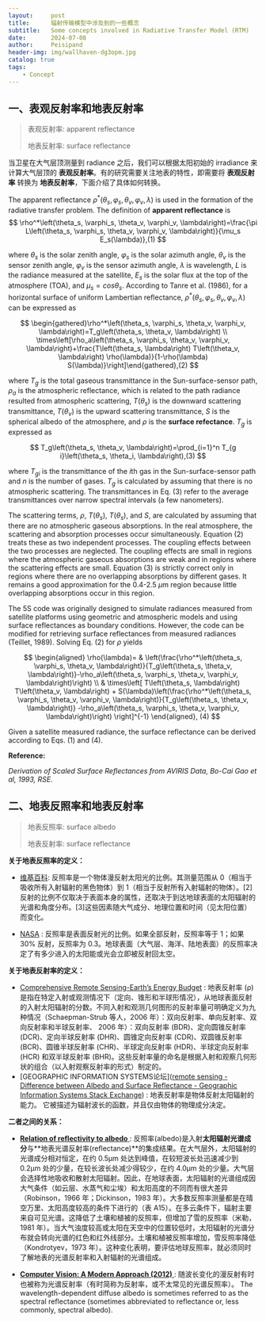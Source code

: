 ```yaml
---
layout:     post
title:      辐射传输模型中涉及到的一些概念
subtitle:   Some concepts involved in Radiative Transfer Model (RTM)
date:       2024-07-08
author:     Peisipand
header-img: img/wallhaven-dg3opm.jpg
catalog: true
tags:
    - Concept
---
```


## 一、表观反射率和地表反射率

>  表观反射率: apparent reflectance
>
> 地表反射率: surface reflectance

当卫星在大气层顶测量到 radiance 之后，我们可以根据太阳初始的 irradiance 来计算大气层顶的 **表观反射率**。有的研究需要关注地表的特性，即需要将 **表观反射率** 转换为 **地表反射率**，下面介绍了具体如何转换。

The apparent reflectance $\rho^*\left(\theta_s, \varphi_s, \theta_v, \varphi_v, \lambda\right)$ is used in the formation of the radiative transfer problem. The definition of **apparent reflectance** is
$$
\rho^*\left(\theta_s, \varphi_s, \theta_v, \varphi_v, \lambda\right)=\frac{\pi L\left(\theta_s, \varphi_s, \theta_v, \varphi_v, \lambda\right)}{\mu_s E_s(\lambda)},(1)
$$

where $\theta_s$ is the solar zenith angle, $\varphi_s$ is the solar azimuth angle, $\theta_v$ is the sensor zenith angle,  $\varphi_v$ is the sensor azimuth angle, $\lambda$ is wavelength, $L$ is the radiance measured at the satellite, $E_s$ is the solar flux at the top of the atmosphere (TOA), and $\mu_s = cos \theta_s$. According to Tanre et al. (1986), for a horizontal surface of uniform Lambertian reflectance, $\rho^*\left(\theta_s, \varphi_s, \theta_v, \varphi_v, \lambda\right)$ can be expressed as

$$
\begin{gathered}\rho^*\left(\theta_s, \varphi_s, \theta_v, \varphi_v, \lambda\right)=T_g\left(\theta_s, \theta_v, \lambda\right) \\ \times\left[\rho_a\left(\theta_s, \varphi_s, \theta_v, \varphi_v, \lambda\right)+\frac{T\left(\theta_s, \lambda\right) T\left(\theta_v, \lambda\right) \rho(\lambda)}{1-\rho(\lambda) S(\lambda)}\right]\end{gathered},(2)
$$

where $T_g$ is the total gaseous transmittance in the Sun-surface-sensor path, $\rho_a$ is the atmospheric reflectance, which is related to the path radiance resulted from atmospheric scattering, $T\left(\theta_s\right)$ is the downward scattering transmittance, $T\left(\theta_v\right)$  is the upward scattering transmittance, $S$ is the spherical albedo of the atmosphere, and $\rho$ is the **surface refectance**. $T_g$ is expressed as

$$
T_g\left(\theta_s, \theta_v, \lambda\right)=\prod_{i=1}^n T_{g i}\left(\theta_s, \theta_i, \lambda\right),(3)
$$

where $T_{gi}$  is the transmittance of the $i$th gas in the Sun-surface-sensor path and $n$ is the number of gases. $T_g$ is calculated by assuming that there is no atmospheric scattering. The transmittances in Eq. (3) refer to the average transmittances over narrow spectral intervals (a few nanometers).

The scattering terms, $\rho$, $T(\theta_s)$, $T(\theta_s)$, and $S$, are calculated by assuming that there are no atmospheric gaseous absorptions. In the real atmosphere, the scattering and absorption processes occur simultaneously. Equation (2) treats these as two independent processes. The coupling effects between the two processes are neglected. The coupling effects are small in regions where the atmospheric gaseous absorptions are weak and in regions where the scattering effects are small. Equation (3) is strictly correct only in regions where there are no overlapping absorptions by different gases. It remains a good approximation for the 0.4-2.5 $\mu$m region because little overlapping absorptions occur in this region. 

The 5S code was originally designed to simulate radiances measured from satellite platforms using geometric and atmospheric models and using surface reflectances as boundary conditions. However, the code can be modified for retrieving surface reflectances from measured radiances (Teillet, 1989). Solving Eq. (2) for $\rho$ yields

$$
\begin{aligned} \rho(\lambda)= & \left(\frac{\rho^*\left(\theta_s, \varphi_s, \theta_v, \lambda\right)}{T_g\left(\theta_s, \theta_v, \lambda\right)}-\rho_a\left(\theta_s, \varphi_s, \theta_v, \varphi_v, \lambda\right)\right) \\ & \times\left[ T\left(\theta_s, \lambda\right) T\left(\theta_v, \lambda\right) + S(\lambda)\left(\frac{\rho^*\left(\theta_s, \varphi_s, \theta_v, \varphi_v, \lambda\right)}{T_g\left(\theta_s, \theta_v, \lambda\right)} -\rho_a\left(\theta_s, \varphi_s, \theta_v, \varphi_v, \lambda\right)\right) \right]^{-1} \end{aligned}, (4)
$$

Given a satellite measured radiance, the surface reflectance can be derived according to Eqs. (1) and (4).

**Reference:**

*Derivation of Scaled Surface Reflectances from AVIRIS Data, Bo-Cai Gao et al, 1993, RSE.*  

## 二、地表反照率和地表反射率

> 地表反照率: surface albedo
>
> 地表反射率: surface reflectance

**关于地表反照率的定义：**

- [维基百科](https://en.wikipedia.org/wiki/Albedo): 反照率是一个物体漫反射太阳光的比例。其测量范围从 0（相当于吸收所有入射辐射的黑色物体）到 1（相当于反射所有入射辐射的物体）。[2]反射的比例不仅取决于表面本身的属性，还取决于到达地球表面的太阳辐射的光谱和角度分布。[3]这些因素随大气成分、地理位置和时间（见太阳位置）而变化。

- [NASA](https://mynasadata.larc.nasa.gov/mini-lessonactivity/what-albedo) : 反照率是表面反射光的比例。如果全部反射，反照率等于 1；如果 30% 反射，反照率为 0.3。地球表面（大气层、海洋、陆地表面）的反照率决定了有多少进入的太阳能或光会立即被反射回太空。

**关于地表反射率的定义：**

- [Comprehensive Remote Sensing-Earth’s Energy Budget](https://www.sciencedirect.com/topics/earth-and-planetary-sciences/surface-reflectance) : 地表反射率 (ρ)是指在特定入射或观测情况下（定向、锥形和半球形情况），从地球表面反射的入射太阳辐射的分数。不同入射和观测几何图形的反射率量可明确定义为九种情况（Schaepman-Strub 等人，2006 年）：双向反射率、单向反射率、双向反射率和半球反射率、 2006 年）：双向反射率 (BDR)、定向圆锥反射率 (DCR)、定向半球反射率 (DHR)、圆锥定向反射率 (CDR)、双圆锥反射率 (BCR)、圆锥半球反射率 (CHR)、半球定向反射率 (HDR)、半球定向反射率 (HCR) 和双半球反射率 (BHR)。这些反射率量的命名是根据入射和观察几何形状的组合（以入射观察反射率的形式）制定的。
- [GEOGRAPHIC INFORMATION SYSTEMS论坛]([remote sensing - Difference between Albedo and Surface Reflectance - Geographic Information Systems Stack Exchange](https://gis.stackexchange.com/questions/36726/difference-between-albedo-and-surface-reflectance)) : 地表反射率是物体反射太阳辐射的能力。 它被描述为辐射波长的函数，并且仅由物体的物理成分决定。

**二者之间的关系：**

- [**Relation of reflectivity to albedo** ](https://gis.stackexchange.com/questions/36726/difference-between-albedo-and-surface-reflectance): 反照率(albedo)是入射**太阳辐射光谱成分**与**地表光谱反射率(reflectance)**的集成结果。在大气层外，太阳辐射的光谱成分相对恒定，在约 0.5µm 处达到峰值，在较短波长处迅速减少到 0.2µm 处的少量，在较长波长处减少得较少，在约 4.0µm 处的少量。大气层会选择性地吸收和散射太阳辐射。因此，在地球表面，太阳辐射的光谱组成因大气条件（如云层、水蒸气和尘埃）和太阳高度的不同而有很大差异（Robinson，1966 年；Dickinson，1983 年）。大多数反照率测量都是在晴空万里、太阳高度较高的条件下进行的（表 A15）。在多云条件下，辐射主要来自可见光谱。这降低了土壤和植被的反照率，但增加了雪的反照率（米勒，1981 年）。当大气浊度较高或太阳在天空中的位置较低时，太阳辐射的光谱分布就会转向光谱的红色和红外线部分。土壤和植被反照率增加，雪反照率降低（Kondrotyev，1973 年）。这种变化表明，要评估地球反照率，就必须同时了解地表的光谱反射率和入射辐射的光谱组成。

- [**Computer Vision: A Modern Approach (2012)** ](https://gis.stackexchange.com/questions/36726/difference-between-albedo-and-surface-reflectance): 随波长变化的漫反射有时也被称为光谱反射率（有时简称为反射率，或不太常见的光谱反照率）。
The wavelength-dependent diffuse albedo is sometimes referred to as the spectral reflectance (sometimes abbreviated to reflectance or, less commonly, spectral albedo).
